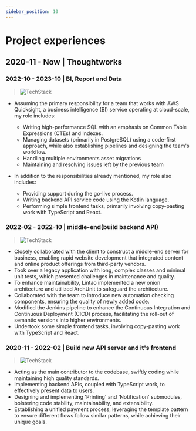```yaml
---
sidebar_position: 10
---
```


# Project experiences

## 2020-11 - Now | Thoughtworks

### 2022-10 - 2023-10 | BI, Report and Data

> ![TechStack](https://skillicons.dev/icons?i=aws,postgres,bash,go,python,docker,gitlab,kotlin,spring,typescript,react)

- Assuming the primary responsibility for a team that works with AWS Quicksight, a business intelligence (BI) service operating at cloud-scale, my role includes:
    - Writing high-performance SQL with an emphasis on Common Table Expressions (CTEs) and Indexes.
    - Managing datasets (primarily in PostgreSQL) using a code-first approach, while also establishing pipelines and designing the team's workflow.
    - Handling multiple environments  asset migrations
    - Maintaining and resolving issues left by the previous team

- In addition to the responsibilities already mentioned, my role also includes:
    - Providing support during the go-live process.
    - Writing backend API service code using the Kotlin language.
    - Performing simple frontend tasks, primarily involving copy-pasting work with TypeScript and React.

### 2022-02 - 2022-10 | middle-end(build backend API)
> ![TechStack](https://skillicons.dev/icons?i=java,spring,jenkins,mysql,redis)

- Closely collaborated with the client to construct a middle-end server for business, enabling rapid website development that integrated content and online product offerings from third-party vendors.
- Took over a legacy application with long, complex classes and minimal unit tests, which presented challenges in maintenance and quality.
- To enhance maintainability, Lintao implemented a new onion architecture and utilized ArchUnit to safeguard the architecture.
- Collaborated with the team to introduce new automation checking components, ensuring the quality of newly added code.
- Modified the Jenkins pipeline to enhance the Continuous Integration and Continuous Deployment (CICD) process, facilitating the roll-out of semantic versions into higher environments.
- Undertook some simple frontend tasks, involving copy-pasting work with TypeScript and React.

### 2020-11 - 2022-02 | Build new API server and it's frontend 
> ![TechStack](https://skillicons.dev/icons?i=spring,kotlin,postgres,bash,docker,aws,typescript,react)

- Acting as the main contributor to the codebase, swiftly coding while maintaining high quality standards.
- Implementing backend APIs, coupled with TypeScript work, to effectively present data to users.
- Designing and implementing 'Printing' and 'Notification' submodules, bolstering code stability, maintainability, and extensibility.
- Establishing a unified payment process, leveraging the template pattern to ensure different flows follow similar patterns, while achieving their unique goals.
